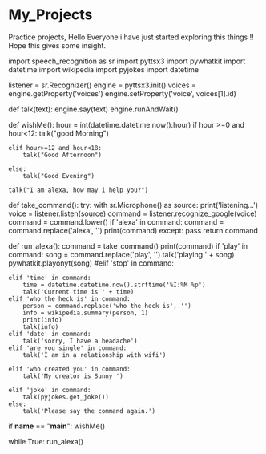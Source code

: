 # My_Projects
 Practice projects, Hello Everyone i have just started exploring this things !! Hope this gives some insight.
 
import speech_recognition as sr
import pyttsx3
import pywhatkit
import datetime
import wikipedia
import pyjokes
import datetime

listener = sr.Recognizer()
engine = pyttsx3.init()
voices = engine.getProperty('voices')
engine.setProperty('voice', voices[1].id)


def talk(text):
    engine.say(text)
    engine.runAndWait()

def wishMe():
    hour = int(datetime.datetime.now().hour)
    if hour >=0 and hour<12:
        talk("good Morning")


    elif hour>=12 and hour<18:
        talk("Good Afternoon")
    
    else:
        talk("Good Evening")
    
    talk("I am alexa, how may i help you?")

def take_command():
    try:
        with sr.Microphone() as source:
            print('listening...')
            voice = listener.listen(source)
            command = listener.recognize_google(voice)
            command = command.lower()
            if 'alexa' in command:
                command = command.replace('alexa', '')
                print(command)
    except:
        pass
    return command


def run_alexa():
    command = take_command()
    print(command)
    if 'play' in command:
        song = command.replace('play', '')
        talk('playing ' + song)
        pywhatkit.playonyt(song)
    #elif 'stop' in command:
        
    elif 'time' in command:
        time = datetime.datetime.now().strftime('%I:%M %p')
        talk('Current time is ' + time)
    elif 'who the heck is' in command:
        person = command.replace('who the heck is', '')
        info = wikipedia.summary(person, 1)
        print(info)
        talk(info)
    elif 'date' in command:
        talk('sorry, I have a headache')
    elif 'are you single' in command:
        talk('I am in a relationship with wifi')

    elif 'who created you' in command:
        talk('My creator is Sunny ')

    elif 'joke' in command:
        talk(pyjokes.get_joke())
    else:
        talk('Please say the command again.')



if __name__ == "__main__":
    wishMe()


while True:
    run_alexa()

